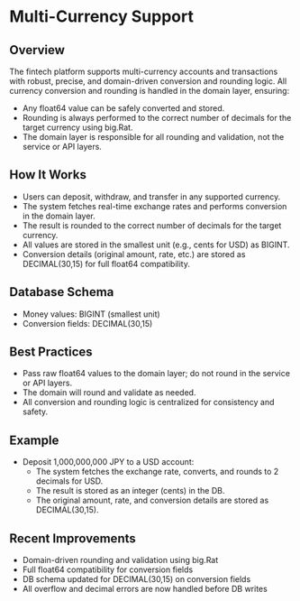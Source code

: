 # Multi-Currency Support

## Overview

The fintech platform supports multi-currency accounts and transactions with robust, precise, and domain-driven conversion and rounding logic. All currency conversion and rounding is handled in the domain layer, ensuring:

- Any float64 value can be safely converted and stored.
- Rounding is always performed to the correct number of decimals for the target currency using big.Rat.
- The domain layer is responsible for all rounding and validation, not the service or API layers.

## How It Works

- Users can deposit, withdraw, and transfer in any supported currency.
- The system fetches real-time exchange rates and performs conversion in the domain layer.
- The result is rounded to the correct number of decimals for the target currency.
- All values are stored in the smallest unit (e.g., cents for USD) as BIGINT.
- Conversion details (original amount, rate, etc.) are stored as DECIMAL(30,15) for full float64 compatibility.

## Database Schema

- Money values: BIGINT (smallest unit)
- Conversion fields: DECIMAL(30,15)

## Best Practices

- Pass raw float64 values to the domain layer; do not round in the service or API layers.
- The domain will round and validate as needed.
- All conversion and rounding logic is centralized for consistency and safety.

## Example

- Deposit 1,000,000,000 JPY to a USD account:
  - The system fetches the exchange rate, converts, and rounds to 2 decimals for USD.
  - The result is stored as an integer (cents) in the DB.
  - The original amount, rate, and conversion details are stored as DECIMAL(30,15).

## Recent Improvements

- Domain-driven rounding and validation using big.Rat
- Full float64 compatibility for conversion fields
- DB schema updated for DECIMAL(30,15) on conversion fields
- All overflow and decimal errors are now handled before DB writes
